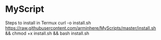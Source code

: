 # MyScript
Steps to install in Termux
curl -o install.sh https://raw.githubusercontent.com/arminhere/MyScripts/master/install.sh && chmod +x install.sh && bash install.sh
